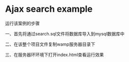 # Ajax search example
运行该案例的步骤

一、首先将通过search.sql文件将数据库导入到mysql数据库中

二、在该整个项目文件复制wamp服务器目录下

三、在服务器环环境下打开index.html查看运行效果
